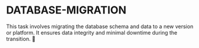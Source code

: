 # DATABASE-MIGRATION
This task involves migrating the database schema and data to a new version or platform.  It ensures data integrity and minimal downtime during the transition. 🚀
